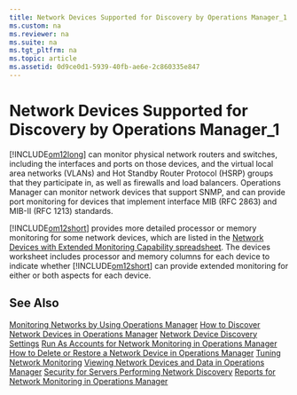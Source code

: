 ```yaml
---
title: Network Devices Supported for Discovery by Operations Manager_1
ms.custom: na
ms.reviewer: na
ms.suite: na
ms.tgt_pltfrm: na
ms.topic: article
ms.assetid: 0d9ce0d1-5939-40fb-ae6e-2c860335e847
---
```

# Network Devices Supported for Discovery by Operations Manager_1
[!INCLUDE[om12long](./Token/om12long_md.md)] can monitor physical network routers and switches, including the interfaces and ports on those devices, and the virtual local area networks \(VLANs\) and Hot Standby Router Protocol \(HSRP\) groups that they participate in, as well as firewalls and load balancers. Operations Manager can monitor network devices that support SNMP, and can provide port monitoring for devices that implement interface MIB \(RFC 2863\) and MIB\-II \(RFC 1213\) standards.

[!INCLUDE[om12short](./Token/om12short_md.md)] provides more detailed processor or memory monitoring for some network devices, which are listed in the [Network Devices with Extended Monitoring Capability spreadsheet](http://go.microsoft.com/fwlink/p/?LinkID=231254). The devices worksheet includes processor and memory columns for each device to indicate whether [!INCLUDE[om12short](./Token/om12short_md.md)] can provide extended monitoring for either or both aspects for each device.

## See Also
[Monitoring Networks by Using Operations Manager](./Monitoring-Networks-by-Using-Operations-Manager.md)
[How to Discover Network Devices in Operations Manager](./How-to-Discover-Network-Devices-in-Operations-Manager.md)
[Network Device Discovery Settings](./Network-Device-Discovery-Settings.md)
[Run As Accounts for Network Monitoring in Operations Manager](./Run-As-Accounts-for-Network-Monitoring-in-Operations-Manager.md)
[How to Delete or Restore a Network Device in Operations Manager](./How-to-Delete-or-Restore-a-Network-Device-in-Operations-Manager.md)
[Tuning Network Monitoring](./Tuning-Network-Monitoring.md)
[Viewing Network Devices and Data in Operations Manager](./Viewing-Network-Devices-and-Data-in-Operations-Manager.md)
[Security for Servers Performing Network Discovery](./Security-for-Servers-Performing-Network-Discovery.md)
[Reports for Network Monitoring in Operations Manager](./Reports-for-Network-Monitoring-in-Operations-Manager.md)


